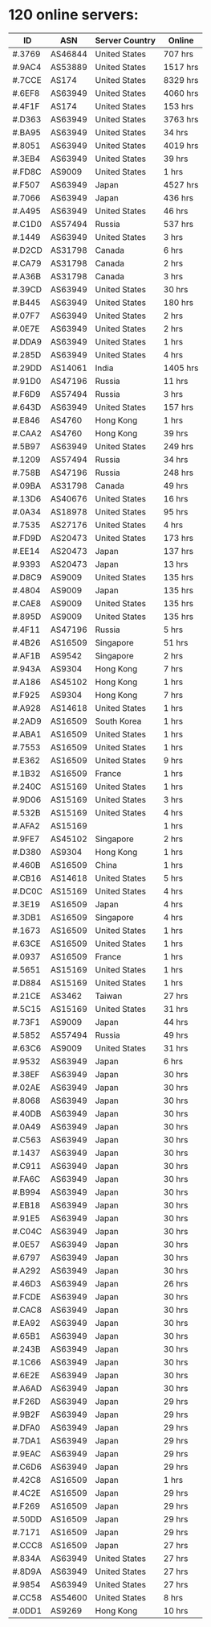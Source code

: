# 120 online servers:

| ID | ASN | Server Country | Online |
| ------ | ------ | ------ | ------ |
| #.3769 | AS46844 | United States | 707 hrs |
| #.9AC4 | AS53889 | United States | 1517 hrs |
| #.7CCE | AS174 | United States | 8329 hrs |
| #.6EF8 | AS63949 | United States | 4060 hrs |
| #.4F1F | AS174 | United States | 153 hrs |
| #.D363 | AS63949 | United States | 3763 hrs |
| #.BA95 | AS63949 | United States | 34 hrs |
| #.8051 | AS63949 | United States | 4019 hrs |
| #.3EB4 | AS63949 | United States | 39 hrs |
| #.FD8C | AS9009 | United States | 1 hrs |
| #.F507 | AS63949 | Japan | 4527 hrs |
| #.7066 | AS63949 | Japan | 436 hrs |
| #.A495 | AS63949 | United States | 46 hrs |
| #.C1D0 | AS57494 | Russia | 537 hrs |
| #.1449 | AS63949 | United States | 3 hrs |
| #.D2CD | AS31798 | Canada | 6 hrs |
| #.CA79 | AS31798 | Canada | 2 hrs |
| #.A36B | AS31798 | Canada | 3 hrs |
| #.39CD | AS63949 | United States | 30 hrs |
| #.B445 | AS63949 | United States | 180 hrs |
| #.07F7 | AS63949 | United States | 2 hrs |
| #.0E7E | AS63949 | United States | 2 hrs |
| #.DDA9 | AS63949 | United States | 1 hrs |
| #.285D | AS63949 | United States | 4 hrs |
| #.29DD | AS14061 | India | 1405 hrs |
| #.91D0 | AS47196 | Russia | 11 hrs |
| #.F6D9 | AS57494 | Russia | 3 hrs |
| #.643D | AS63949 | United States | 157 hrs |
| #.E846 | AS4760 | Hong Kong | 1 hrs |
| #.CAA2 | AS4760 | Hong Kong | 39 hrs |
| #.5B97 | AS63949 | United States | 249 hrs |
| #.1209 | AS57494 | Russia | 34 hrs |
| #.758B | AS47196 | Russia | 248 hrs |
| #.09BA | AS31798 | Canada | 49 hrs |
| #.13D6 | AS40676 | United States | 16 hrs |
| #.0A34 | AS18978 | United States | 95 hrs |
| #.7535 | AS27176 | United States | 4 hrs |
| #.FD9D | AS20473 | United States | 173 hrs |
| #.EE14 | AS20473 | Japan | 137 hrs |
| #.9393 | AS20473 | Japan | 13 hrs |
| #.D8C9 | AS9009 | United States | 135 hrs |
| #.4804 | AS9009 | Japan | 135 hrs |
| #.CAE8 | AS9009 | United States | 135 hrs |
| #.895D | AS9009 | United States | 135 hrs |
| #.4F11 | AS47196 | Russia | 5 hrs |
| #.4B26 | AS16509 | Singapore | 51 hrs |
| #.AF1B | AS9542 | Singapore | 2 hrs |
| #.943A | AS9304 | Hong Kong | 7 hrs |
| #.A186 | AS45102 | Hong Kong | 1 hrs |
| #.F925 | AS9304 | Hong Kong | 7 hrs |
| #.A928 | AS14618 | United States | 1 hrs |
| #.2AD9 | AS16509 | South Korea | 1 hrs |
| #.ABA1 | AS16509 | United States | 1 hrs |
| #.7553 | AS16509 | United States | 1 hrs |
| #.E362 | AS16509 | United States | 9 hrs |
| #.1B32 | AS16509 | France | 1 hrs |
| #.240C | AS15169 | United States | 1 hrs |
| #.9D06 | AS15169 | United States | 3 hrs |
| #.532B | AS15169 | United States | 4 hrs |
| #.AFA2 | AS15169 |  | 1 hrs |
| #.9FE7 | AS45102 | Singapore | 2 hrs |
| #.D380 | AS9304 | Hong Kong | 1 hrs |
| #.460B | AS16509 | China | 1 hrs |
| #.CB16 | AS14618 | United States | 5 hrs |
| #.DC0C | AS15169 | United States | 4 hrs |
| #.3E19 | AS16509 | Japan | 4 hrs |
| #.3DB1 | AS16509 | Singapore | 4 hrs |
| #.1673 | AS16509 | United States | 1 hrs |
| #.63CE | AS16509 | United States | 1 hrs |
| #.0937 | AS16509 | France | 1 hrs |
| #.5651 | AS15169 | United States | 1 hrs |
| #.D884 | AS15169 | United States | 1 hrs |
| #.21CE | AS3462 | Taiwan | 27 hrs |
| #.5C15 | AS15169 | United States | 31 hrs |
| #.73F1 | AS9009 | Japan | 44 hrs |
| #.5852 | AS57494 | Russia | 49 hrs |
| #.63C6 | AS9009 | United States | 31 hrs |
| #.9532 | AS63949 | Japan | 6 hrs |
| #.38EF | AS63949 | Japan | 30 hrs |
| #.02AE | AS63949 | Japan | 30 hrs |
| #.8068 | AS63949 | Japan | 30 hrs |
| #.40DB | AS63949 | Japan | 30 hrs |
| #.0A49 | AS63949 | Japan | 30 hrs |
| #.C563 | AS63949 | Japan | 30 hrs |
| #.1437 | AS63949 | Japan | 30 hrs |
| #.C911 | AS63949 | Japan | 30 hrs |
| #.FA6C | AS63949 | Japan | 30 hrs |
| #.B994 | AS63949 | Japan | 30 hrs |
| #.EB18 | AS63949 | Japan | 30 hrs |
| #.91E5 | AS63949 | Japan | 30 hrs |
| #.C04C | AS63949 | Japan | 30 hrs |
| #.0E57 | AS63949 | Japan | 30 hrs |
| #.6797 | AS63949 | Japan | 30 hrs |
| #.A292 | AS63949 | Japan | 30 hrs |
| #.46D3 | AS63949 | Japan | 26 hrs |
| #.FCDE | AS63949 | Japan | 30 hrs |
| #.CAC8 | AS63949 | Japan | 30 hrs |
| #.EA92 | AS63949 | Japan | 30 hrs |
| #.65B1 | AS63949 | Japan | 30 hrs |
| #.243B | AS63949 | Japan | 30 hrs |
| #.1C66 | AS63949 | Japan | 30 hrs |
| #.6E2E | AS63949 | Japan | 30 hrs |
| #.A6AD | AS63949 | Japan | 30 hrs |
| #.F26D | AS63949 | Japan | 29 hrs |
| #.9B2F | AS63949 | Japan | 29 hrs |
| #.DFA0 | AS63949 | Japan | 29 hrs |
| #.7DA1 | AS63949 | Japan | 29 hrs |
| #.9EAC | AS63949 | Japan | 29 hrs |
| #.C6D6 | AS63949 | Japan | 29 hrs |
| #.42C8 | AS16509 | Japan | 1 hrs |
| #.4C2E | AS16509 | Japan | 29 hrs |
| #.F269 | AS16509 | Japan | 29 hrs |
| #.50DD | AS16509 | Japan | 29 hrs |
| #.7171 | AS16509 | Japan | 29 hrs |
| #.CCC8 | AS16509 | Japan | 27 hrs |
| #.834A | AS63949 | United States | 27 hrs |
| #.8D9A | AS63949 | United States | 27 hrs |
| #.9854 | AS63949 | United States | 27 hrs |
| #.CC58 | AS54600 | United States | 8 hrs |
| #.0DD1 | AS9269 | Hong Kong | 10 hrs |

